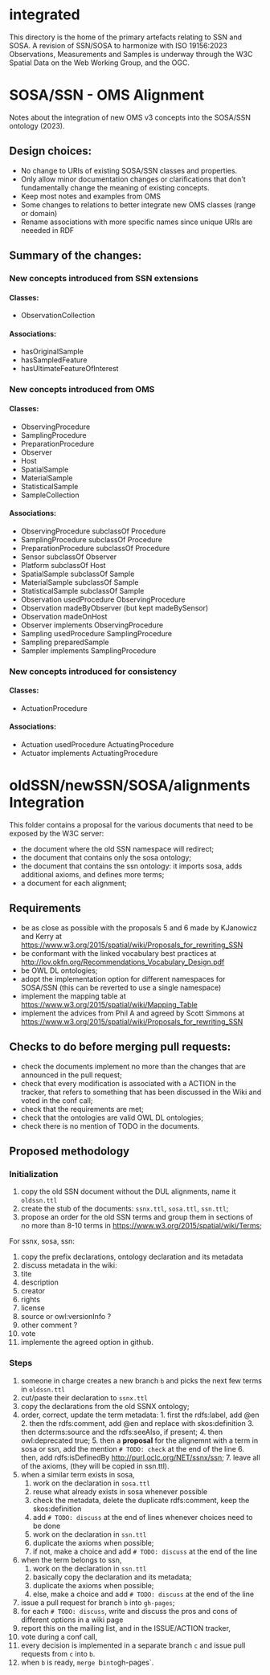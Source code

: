 # integrated

This directory is the home of the primary artefacts relating to SSN and SOSA. 
A revision of SSN/SOSA to harmonize with ISO 19156:2023 Observations, Measurements and Samples is underway through the W3C Spatial Data on the Web Working Group, and the OGC. 


# SOSA/SSN - OMS Alignment

Notes about the integration of new OMS v3 concepts into the SOSA/SSN ontology (2023).


## Design choices:

 - No change to URIs of existing SOSA/SSN classes and properties.
 - Only allow minor documentation changes or clarifications that don't fundamentally change the meaning of existing concepts.
 - Keep most notes and examples from OMS
 - Some changes to relations to better integrate new OMS classes (range or domain)
 - Rename associations with more specific names since unique URIs are neeeded in RDF


## Summary of the changes:

### New concepts introduced from SSN extensions

#### Classes:
 - ObservationCollection

#### Associations:
 - hasOriginalSample
 - hasSampledFeature
 - hasUltimateFeatureOfInterest


### New concepts introduced from OMS

#### Classes:
 - ObservingProcedure
 - SamplingProcedure
 - PreparationProcedure
 - Observer
 - Host
 - SpatialSample
 - MaterialSample
 - StatisticalSample
 - SampleCollection

#### Associations:
 - ObservingProcedure subclassOf Procedure
 - SamplingProcedure subclassOf Procedure
 - PreparationProcedure subclassOf Procedure
 - Sensor subclassOf Observer
 - Platform subclassOf Host
 - SpatialSample subclassOf Sample
 - MaterialSample subclassOf Sample
 - StatisticalSample subclassOf Sample 
 - Observation usedProcedure ObservingProcedure
 - Observation madeByObserver (but kept madeBySensor)
 - Observation madeOnHost 
 - Observer implements ObservingProcedure
 - Sampling usedProcedure SamplingProcedure
 - Sampling preparedSample
 - Sampler implements SamplingProcedure


### New concepts introduced for consistency

#### Classes:
 - ActuationProcedure

#### Associations:
 - Actuation usedProcedure ActuatingProcedure
 - Actuator implements ActuatingProcedure




# oldSSN/newSSN/SOSA/alignments Integration

This folder contains a proposal for the various documents that need to be exposed by the W3C server:
 - the document where the old SSN namespace will redirect;
 - the document that contains only the sosa ontology;
 - the document that contains the ssn ontology: it imports sosa, adds additional axioms, and defines more terms;
 - a document for each alignment;

## Requirements

- be as close as possible with the proposals 5 and 6 made by KJanowicz and Kerry at https://www.w3.org/2015/spatial/wiki/Proposals_for_rewriting_SSN
- be conformant with the linked vocabulary best practices at http://lov.okfn.org/Recommendations_Vocabulary_Design.pdf
- be OWL DL ontologies;
- adopt the implementation option for different namespaces for SOSA/SSN (this can be reverted to use a single namespace)
- implement the mapping table at https://www.w3.org/2015/spatial/wiki/Mapping_Table
- implement the advices from Phil A and agreed by Scott Simmons at https://www.w3.org/2015/spatial/wiki/Proposals_for_rewriting_SSN

## Checks to do before merging pull requests:

- check the documents implement no more than the changes that are announced in the pull request;
- check that every modification is associated with a ACTION in the tracker, that refers to something that has been discussed in the Wiki and voted in the conf call;
- check that the requirements are met;
- check that the ontologies are valid OWL DL ontologies;
- check there is no mention of TODO in the documents.

## Proposed methodology

### Initialization

1. copy the old SSN document without the DUL alignments, name it `oldssn.ttl`
2. create the stub of the documents: `ssnx.ttl`, `sosa.ttl`, `ssn.ttl`;
3. propose an order for the old SSN terms and group them in sections of no more than 8-10 terms in https://www.w3.org/2015/spatial/wiki/Terms;

For ssnx, sosa, ssn:

1. copy the prefix declarations, ontology declaration and its metadata
2. discuss metadata in the wiki:
  1. tite
  2. description
  3. creator
  4. rights
  5. license
  6. source or owl:versionInfo ?
  8. other comment ? 
3. vote
4. implemente the agreed option in github.

### Steps

1. someone in charge creates a new branch `b` and picks the next few terms in `oldssn.ttl`
2. cut/paste their declaration to `ssnx.ttl`
  1. copy the declarations from the old SSNX ontology;
  2. order, correct, update the term metadata:
    1. first the rdfs:label, add @en
    2. then the rdfs:comment, add @en and replace with skos:definition
    3. then dcterms:source and the rdfs:seeAlso, if present;
    4. then owl:deprecated true;
    5. then a **proposal** for the alignemnt with a term in sosa or ssn, add the mention `# TODO: check` at the end of the line
    6. then, add rdfs:isDefinedBy <http://purl.oclc.org/NET/ssnx/ssn>;
    7. leave all of the axioms, (they will be copied in ssn.ttl).
  3. when a similar term exists in sosa,
     1. work on the declaration in `sosa.ttl`
       1. reuse what already exists in sosa whenever possible
       2. check the metadata, delete the duplicate rdfs:comment, keep the skos:definition
       3. add `# TODO: discuss` at the end of lines whenever choices need to be done
     2. work on the declaration in `ssn.ttl`
       1. duplicate the axioms when possible;
       2. if not, make a choice and add `# TODO: discuss` at the end of the line
  4. when the term belongs to ssn,
     1. work on the declaration in `ssn.ttl`
       1. basically copy the declaration and its metadata;
       2. duplicate the axioms when possible;
       3. else, make a choice and add `# TODO: discuss` at the end of the line
3. issue a pull request for branch `b` into `gh-pages`;
3. for each  `# TODO: discuss`, write and discuss the pros and cons of different options in a wiki page
4. report this on the mailing list, and in the ISSUE/ACTION tracker,
5. vote during a conf call,
6. every decision is implemented in a separate branch  `c` and issue pull requests from `c` into `b`.
7. when `b` is ready, `merge `b` into `gh-pages`.  
